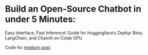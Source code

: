 # Build an Open-Source Chatbot in under 5 Minutes:
Easy Interface, Fast Inference! Guide for Huggingface’s Zephyr Beta, LangChain, and Chainlit on Colab GPU

Code for [medium post](https://medium.com/@remzicam/build-an-open-source-chatbot-in-under-5-minutes-744a68548c3e).
